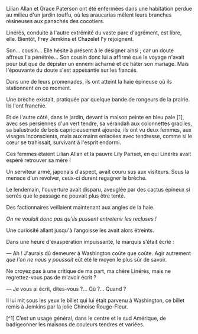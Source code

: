 Lilian Allan et Grace Paterson ont été enfermées dans une habitation perdue au milieu d'un jardin touffu, où les araucarias mêlent leurs branches
résineuses aux panachés des cocotiers.

Linérès, conduite à l'autre extrémité du vaste parc d'agrément, est libre,
elle. Bientôt, Frey Jemkins et Chazelet l'y rejoignent.

Son... cousin... Elle hésite à présent à le désigner ainsi ; car un doute
affreux l'a pénétrée... Son cousin donc lui a afﬁrmé que le voyage n'avait
pour but que de dépister un ennemi acharné et de hâter son mariage. Mais
l'épouvante du doute s'est appesantie sur les fiancés.

Dans une de leurs promenades, ils ont atteint la haie épineuse où ils stationnent en ce moment.

Une brèche existait, pratiquée par quelque bande de rongeurs de la prairie. Ils l'ont franchie.

Et de l'autre côté, dans le jardin, devant la maison peinte en bleu pale [1],
avec ses persiennes d'un vert tendre, sa vérandah aux colonnettes graciles,
sa balustrade de bois capricieusement ajourée, ils ont vu deux femmes, aux
visages inconscients, mais aux mains enlacées avec tendresse, comme si le cœur se trahissait, survivant à l'esprit endormi.

Ces femmes étaient Lilian Allan et la pauvre Lily Pariset, en qui Linérès
avait espéré retrouver sa mère !

Un serviteur armé, japonais d'aspect, avait couru sus aux visiteurs. Sous
la menace d'un revolver, ceux-ci durent regagner la brèche.

Le lendemain, l'ouverture avait disparu, aveuglée par des cactus épineux
si serrés que le passage ne pouvait plus être tenté.

Des factionnaires veillaient maintenant aux angles de la haie.

_On ne voulait donc pas qu’ils pussent entretenir les recluses !_

Une curiosité allant jusqu'à l’angoisse les avait alors étreints.

Dans une heure d'exaspération impuissante, le marquis s'était écrié :

— Ah ! J'aurais dû demeurer à Washington coûte que coûte. Agir autrement _que l'on ne nous y poussait_ eût été le moyen le plus sûr de savoir.

Ne croyez pas à une critique de ma part, ma chère Linérès, mais ne regrettez-vous pas de m'avoir écrit ?

— Je vous ai écrit, dites-vous ?... Où ?... Quand ?

Il lui mit sous les yeux le billet qui lui était parvenu à Washington, ce
billet remis à Jemkins par la jolie Chinoise Rouge-Fleur.

[^1] C’est un usage général, dans le centre et le sud Amérique, de badigeonner les maisons de couleurs tendres et variées.
